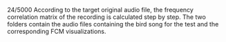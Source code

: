 
24/5000
According to the target original audio file, the frequency correlation matrix of the recording is calculated step by step. The two folders contain the audio files containing the bird song for the test and the corresponding FCM visualizations.
